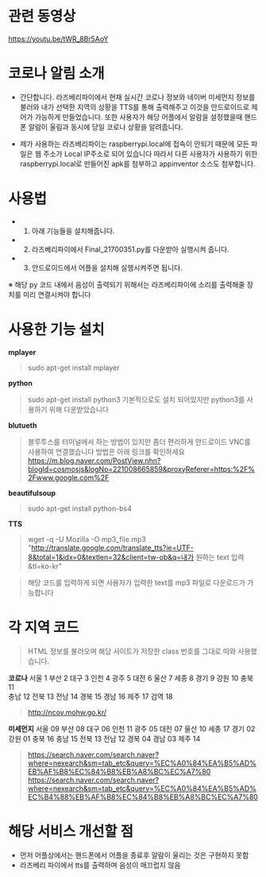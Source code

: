 # 관련 동영상
https://youtu.be/tWR_8Br5AoY

# 코로나 알림 소개
 - 간단합니다. 라즈베리파이에서 현재 실시간 코로나 정보와 네이버 미세먼지 정보를 불러와 내가 선택한 지역의 상황을 TTS를 통해
  출력해주고 이것을 안드로이드로 제어가 가능하게 만들었습니다. 또한 사용자가 해당 어플에서 알람을 설정했을때 핸드폰 알람이 울림과 동시에 당일 코로나 상황을 알려줍니다.

 - 제가 사용하는 라즈베리파이는 raspberrypi.local에 접속이 안되기 때문에 모든 파일은 웹 주소가 Local IP주소로 되어 있습니다
 따라서 다른 사용자가 사용하기 위한 raspberrypi.local로 만들어진 apk를 첨부하고 appinventor 소스도 첨부합니다.

# 사용법
 - 1. 아래 기능들을 설치해줍니다.
 - 2. 라즈베리파이에서 Final_21700351.py를 다운받아 실행시켜 줍니다.
 - 3. 안드로이드에서 어플을 설치해 실행시켜주면 됩니다.
 
 ※ 해당 py 코드 내에서 음성이 출력되기 위해서는 라즈베리파이에 소리를 출력해줄 장치를 미리 연결시켜야 합니다
 
# 사용한 기능 설치

**mplayer**

> sudo apt-get install mplayer

**python**

> sudo apt-get install python3
> 기본적으로도 설치 되어있지만 python3를 사용하기 위해 다운받았습니다

**blutueth**

> 블루투스를 터미널에서 하는 방법이 있지만 좀더 편리하게 안드로이드 VNC를 사용하여 연결했습니다
> 방법은 아래 링크를 확인하세요
> https://m.blog.naver.com/PostView.nhn?blogId=cosmosjs&logNo=221008665859&proxyReferer=https:%2F%2Fwww.google.com%2F

**beautifulsoup** 

> sudo apt-get install python-bs4

**TTS**

> wget -q -U Mozilla -O mp3_file.mp3 "http://translate.google.com/translate_tts?ie=UTF-8&total=1&idx=0&textlen=32&client=tw-ob&q=내가 원하는 text 입력&tl=ko-kr"

> 해당 코드를 입력하게 되면 사용자가 입력한 text를 mp3 파일로 다운로드가 가능합니다
 

# 각 지역 코드
> HTML 정보를 불러오며 해당 사이트가 저장한 class 번호를 그대로 따와 사용했습니다.

**코로나**
서울 1 
부산 2 
대구 3 
인천 4 
광주 5 
대전 6 
울산 7 
세종 8 
경기 9 
강원 10 
충북 11  
충남 12 
전북 13 
전남 14 
경북 15 
경남 16 
제주 17 
검역 18 

> http://ncov.mohw.go.kr/

**미세먼지**
서울 09
부산 08
대구 06
인천 11
광주 05
대전 07
울산 10
세종 17
경기 02
강원 01
충북 16
충남 15
전북 13
전남 12
경북 04
경남 03
제주 14

> https://search.naver.com/search.naver?where=nexearch&sm=tab_etc&query=%EC%A0%84%EA%B5%AD%EB%AF%B8%EC%84%B8%EB%A8%BC%EC%A7%80
> https://search.naver.com/search.naver?where=nexearch&sm=tab_etc&query=%EC%A0%84%EA%B5%AD%EC%B4%88%EB%AF%B8%EC%84%B8%EB%A8%BC%EC%A7%80


# 해당 서비스 개선할 점
 - 먼저 어플상에서는 핸드폰에서 어플을 종료후 알람이 울리는 것은 구현하지 못함
 - 라즈베리 파이에서 tts를 출력하며 음성이 매끄럽지 않음


